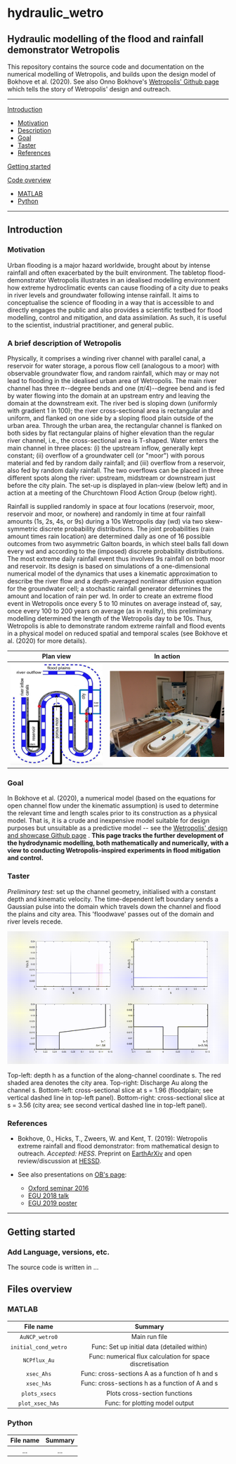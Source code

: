 # hydraulic_wetro

## Hydraulic modelling of the flood and rainfall demonstrator Wetropolis

This repository contains the source code and documentation on the numerical modelling of Wetropolis, and builds upon the design model of Bokhove et al. (2020). See also Onno Bokhove's [Wetropolis' Github page](https://github.com/obokhove/wetropolis20162020/) which tells the story of Wetropolis' design and outreach.

---
[Introduction](#introduction)

* [Motivation](#motivation)
* [Description](#A-brief-description-of-Wetropolis)
* [Goal](#goal)
* [Taster](#taster)
* [References](#references)

[Getting started](#getting-started)

[Code overview](#files--overview)

* [MATLAB](#matlab)
* [Python](#python)
---

## Introduction
### Motivation
Urban flooding is a major hazard worldwide, brought about by intense rainfall and often exacerbated by the built environment. The tabletop flood-demonstrator Wetropolis illustrates in an idealised modelling environment how extreme hydroclimatic events can cause flooding of a city due to peaks in river levels and groundwater following intense rainfall. It aims to conceptualise the science of flooding in a way that is accessible to and directly engages the public and also provides a scientific testbed for flood modelling, control and mitigation, and data assimilation. As such, it is useful to the scientist, industrial practitioner, and general public.

### A brief description of Wetropolis
Physically, it comprises a winding river channel with parallel canal, a reservoir for water storage, a porous flow cell (analogous to a moor) with observable groundwater flow, and random rainfall, which may or may not lead to flooding in the idealised urban area of Wetropolis. The main river channel has three $\pi$--degree bends and one $(\pi/4)$--degree bend and is fed by water flowing into the domain at an upstream entry and leaving the domain at the downstream exit. The river bed is sloping down (uniformly with gradient 1 in 100); the river cross-sectional area is rectangular and uniform, and flanked on one side by a sloping flood plain outside of the urban area. Through the urban area, the rectangular channel is flanked on both sides by flat rectangular plains of higher elevation than the regular river channel, i.e., the cross-sectional area is T-shaped. Water enters the main channel in three places: (i) the upstream inflow, generally kept constant; (ii) overflow of a groundwater cell (or "moor") with porous material and fed by random daily rainfall; and (iii) overflow from a reservoir, also fed by random daily rainfall. The two overflows can be placed in three different spots along the river: upstream, midstream or downstream just before the city plain. The set-up is displayed in plan-view (below left) and in action at a meeting of the Churchtown Flood Action Group (below right).

Rainfall is supplied randomly in space at four locations (reservoir, moor, reservoir and moor, or nowhere) and randomly in time at four rainfall amounts (1s, 2s, 4s, or 9s) during a 10s Wetropolis day (wd) via two skew-symmetric discrete probability distributions. The joint probabilities (rain amount times rain location) are determined daily as one of 16 possible outcomes from two asymmetric Galton boards, in which steel balls fall down every wd and according to the (imposed) discrete probability distributions. The most extreme daily rainfall event thus involves 9s rainfall on both moor and reservoir. Its design is based on simulations of a one-dimensional numerical model of the dynamics that uses a kinematic approximation to describe the river flow and a depth-averaged nonlinear diffusion equation for the groundwater cell; a stochastic rainfall generator determines the amount and location of rain per wd.  In order to create an extreme flood event in Wetropolis once every 5 to 10 minutes on average instead of, say, once every $100$ to $200$ years on average (as in reality), this preliminary modelling determined the length of the Wetropolis day to be 10s. Thus, Wetropolis is able to demonstrate random extreme rainfall and flood events in a physical model on reduced spatial and temporal scales (see Bokhove et al. (2020) for more details).

Plan view            |  In action
:-------------------------:|:-------------------------:
![planview](figs/wetro_schematic.png)  |  ![Churchtown](figs/churchtown_HESS.png)

### Goal
In Bokhove et al. (2020), a numerical model (based on the equations for open channel flow under the kinematic assumption) is used to determine the relevant time and length scales prior to its construction as a physical model. That is, it is a crude and inexpensive model suitable for design purposes but unsuitable as a predictive model -- see the [Wetropolis' design and showcase Github page](https://github.com/obokhove/wetropolis20162020/) . **This page tracks the further development of the hydrodynamic modelling, both mathematically and numerically, with a view to conducting Wetropolis-inspired experiments in flood mitigation and control.**

### Taster
*Preliminary test:* set up the channel geometry, initialised with a constant depth and kinematic velocity. The time-dependent left boundary sends a Gaussian pulse into the domain which travels down the channel and flood the plains and city area. This 'floodwave' passes out of the domain and river levels recede.

![floodwave](MATLAB/mov/vid_Nk_105_tmax_100.gif)

Top-left: depth h as a function of the along-channel coordinate s. The red shaded area denotes the city area. Top-right: Discharge Au along the channel s. Bottom-left: cross-sectional slice at s = 1.96 (floodplain; see vertical dashed line in top-left panel). Bottom-right: cross-sectional slice at s = 3.56 (city area; see second vertical dashed line in top-left panel).



### References
* Bokhove, 0., Hicks, T., Zweers, W. and Kent, T. (2019): Wetropolis extreme rainfall and flood demonstrator: from mathematical design to outreach. *Accepted: HESS*. Preprint on [EarthArXiv](https://eartharxiv.org/59ymk/) and open review/discussion at [HESSD](https://www.hydrol-earth-syst-sci-discuss.net/hess-2019-191/).

* See also presentations on [OB's page](https://github.com/obokhove/wetropolis20162020/):
  * [Oxford seminar 2016](https://github.com/obokhove/wetropolis20162020/blob/master/WetropolisO2016.pdf)
  * [EGU 2018 talk](https://github.com/obokhove/wetropolis20162020/blob/master/wetropolisegu2018.pdf)
  * [EGU 2019 poster](https://github.com/obokhove/wetropolis20162020/blob/master/WetropolisposterEGU2019p.pdf)

----

## Getting started
### Add Language, versions, etc.
The source code is written in ...

## Files overview
### MATLAB

File name                   |  Summary
:--------------------------:|:--------------------------:
```AuNCP_wetro0```          |  Main run file
```initial_cond_wetro```    | Func: Set up initial data (detailed within)
```NCPflux_Au```            | Func: numerical flux calculation for space discretisation
```xsec_Ahs```              | Func: cross-sections A as a function of h and s
```xsec_hAs```              | Func: cross-sections h as a function of A and s
```plots_xsecs```           | Plots cross-section functions
```plot_xsec_hAs```         | Func: for plotting model output


### Python

File name                   |  Summary
:--------------------------:|:--------------------------:
...                         | ...
